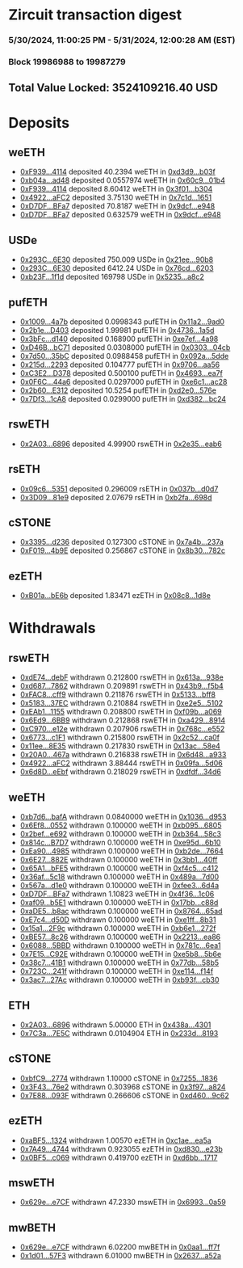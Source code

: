 # Zircuit transaction digest
### 5/30/2024, 11:00:25 PM - 5/31/2024, 12:00:28 AM (EST)
### Block 19986988 to 19987279

## Total Value Locked: 3524109216.40 USD

# Deposits
## weETH
- [0xF939...4114](https://etherscan.io/address/0xF9396520099A923d6F6d7A1C025d998201E24114) deposited 40.2394 weETH in [0xd3d9...b03f](https://etherscan.io/tx/0xF9396520099A923d6F6d7A1C025d998201E24114)
- [0xb04a...ad48](https://etherscan.io/address/0xb04a0a91f21e501FB533864c492Ae944C2D4ad48) deposited 0.0557974 weETH in [0x60c9...01b4](https://etherscan.io/tx/0xb04a0a91f21e501FB533864c492Ae944C2D4ad48)
- [0xF939...4114](https://etherscan.io/address/0xF9396520099A923d6F6d7A1C025d998201E24114) deposited 8.60412 weETH in [0x3f01...b304](https://etherscan.io/tx/0xF9396520099A923d6F6d7A1C025d998201E24114)
- [0x4922...aFC2](https://etherscan.io/address/0x4922B782c6e7f983E5edb58845d0DC6c54e6aFC2) deposited 3.75130 weETH in [0x7c1d...1651](https://etherscan.io/tx/0x4922B782c6e7f983E5edb58845d0DC6c54e6aFC2)
- [0xD7DF...BFa7](https://etherscan.io/address/0xD7DF7E085214743530afF339aFC420c7c720BFa7) deposited 70.8187 weETH in [0x9dcf...e948](https://etherscan.io/tx/0xD7DF7E085214743530afF339aFC420c7c720BFa7)
- [0xD7DF...BFa7](https://etherscan.io/address/0xD7DF7E085214743530afF339aFC420c7c720BFa7) deposited 0.632579 weETH in [0x9dcf...e948](https://etherscan.io/tx/0xD7DF7E085214743530afF339aFC420c7c720BFa7)
## USDe
- [0x293C...6E30](https://etherscan.io/address/0x293C6937D8D82e05B01335F7B33FBA0c8e256E30) deposited 750.009 USDe in [0x21ee...90b8](https://etherscan.io/tx/0x293C6937D8D82e05B01335F7B33FBA0c8e256E30)
- [0x293C...6E30](https://etherscan.io/address/0x293C6937D8D82e05B01335F7B33FBA0c8e256E30) deposited 6412.24 USDe in [0x76cd...6203](https://etherscan.io/tx/0x293C6937D8D82e05B01335F7B33FBA0c8e256E30)
- [0xb23F...1f1d](https://etherscan.io/address/0xb23F4FCe003A5245C4D5963c5D9Ee7B940401f1d) deposited 169798 USDe in [0x5235...a8c2](https://etherscan.io/tx/0xb23F4FCe003A5245C4D5963c5D9Ee7B940401f1d)
## pufETH
- [0x1009...4a7b](https://etherscan.io/address/0x1009aFD57955e63843023b369c237816010b4a7b) deposited 0.0998343 pufETH in [0x11a2...9ad0](https://etherscan.io/tx/0x1009aFD57955e63843023b369c237816010b4a7b)
- [0x2b1e...D403](https://etherscan.io/address/0x2b1eb5D1FB443d872e7ca3A82E295BC8080cD403) deposited 1.99981 pufETH in [0x4736...1a5d](https://etherscan.io/tx/0x2b1eb5D1FB443d872e7ca3A82E295BC8080cD403)
- [0x3bFc...d140](https://etherscan.io/address/0x3bFc8B2Ba25680853747364455d4c299F494d140) deposited 0.168900 pufETH in [0xe7ef...4a98](https://etherscan.io/tx/0x3bFc8B2Ba25680853747364455d4c299F494d140)
- [0xD46B...bC71](https://etherscan.io/address/0xD46B4aA570A4A28FA92c3B0a8885b7b10208bC71) deposited 0.0308000 pufETH in [0x0303...04cb](https://etherscan.io/tx/0xD46B4aA570A4A28FA92c3B0a8885b7b10208bC71)
- [0x7d50...35bC](https://etherscan.io/address/0x7d5032d5D7B06cf8a42954638C12B4192e1F35bC) deposited 0.0988458 pufETH in [0x092a...5dde](https://etherscan.io/tx/0x7d5032d5D7B06cf8a42954638C12B4192e1F35bC)
- [0x215d...2293](https://etherscan.io/address/0x215d3cC14BDf63f4BdA8A488A354a32153732293) deposited 0.104777 pufETH in [0x9706...aa56](https://etherscan.io/tx/0x215d3cC14BDf63f4BdA8A488A354a32153732293)
- [0xC3E2...D378](https://etherscan.io/address/0xC3E29641217536C8cbcd3a37516C726A4F56D378) deposited 0.500100 pufETH in [0x4693...ea7f](https://etherscan.io/tx/0xC3E29641217536C8cbcd3a37516C726A4F56D378)
- [0x0F6C...44a6](https://etherscan.io/address/0x0F6CA9668DF3852728844650eb7dEE3857c244a6) deposited 0.0297000 pufETH in [0xe6c1...ac28](https://etherscan.io/tx/0x0F6CA9668DF3852728844650eb7dEE3857c244a6)
- [0x2b60...E312](https://etherscan.io/address/0x2b6093689a56466516BA45ab28b95005c2d3E312) deposited 10.5254 pufETH in [0xd2e0...576e](https://etherscan.io/tx/0x2b6093689a56466516BA45ab28b95005c2d3E312)
- [0x7Df3...1cA8](https://etherscan.io/address/0x7Df3801AafFA8f50B1461e8C4787A30700381cA8) deposited 0.0299000 pufETH in [0xd382...bc24](https://etherscan.io/tx/0x7Df3801AafFA8f50B1461e8C4787A30700381cA8)
## rswETH
- [0x2A03...6896](https://etherscan.io/address/0x2A03148b8C5709D2d55E30F4b901291Fa81B6896) deposited 4.99900 rswETH in [0x2e35...eab6](https://etherscan.io/tx/0x2A03148b8C5709D2d55E30F4b901291Fa81B6896)
## rsETH
- [0x09c6...5351](https://etherscan.io/address/0x09c64a95c610E7bf78EF481eA9C4Bf6756aD5351) deposited 0.296009 rsETH in [0x037b...d0d7](https://etherscan.io/tx/0x09c64a95c610E7bf78EF481eA9C4Bf6756aD5351)
- [0x3D09...81e9](https://etherscan.io/address/0x3D090Da2bd912FFCf0bf8aACA8492e04B8eb81e9) deposited 2.07679 rsETH in [0xb2fa...698d](https://etherscan.io/tx/0x3D090Da2bd912FFCf0bf8aACA8492e04B8eb81e9)
## cSTONE
- [0x3395...d236](https://etherscan.io/address/0x3395B4695888BC06d2b0Acb366762D5a354bd236) deposited 0.127300 cSTONE in [0x7a4b...237a](https://etherscan.io/tx/0x3395B4695888BC06d2b0Acb366762D5a354bd236)
- [0xF019...4b9E](https://etherscan.io/address/0xF01942129e7b87ee6084b3C06D0a8b74D8a64b9E) deposited 0.256867 cSTONE in [0x8b30...782c](https://etherscan.io/tx/0xF01942129e7b87ee6084b3C06D0a8b74D8a64b9E)
## ezETH
- [0xB01a...bE6b](https://etherscan.io/address/0xB01a48e145AAc18ccdee0EFB3bbBBc1C5a25bE6b) deposited 1.83471 ezETH in [0x08c8...1d8e](https://etherscan.io/tx/0xB01a48e145AAc18ccdee0EFB3bbBBc1C5a25bE6b)
# Withdrawals
## rswETH
- [0xdE74...debF](https://etherscan.io/address/0xdE741fD3aAFAFb6ab0643e5C989915699505debF) withdrawn 0.212800 rswETH in [0x613a...938e](https://etherscan.io/tx/0xdE741fD3aAFAFb6ab0643e5C989915699505debF)
- [0xd687...7862](https://etherscan.io/address/0xd6877a1961B40432b3cd83e83dFFEbA746c47862) withdrawn 0.209891 rswETH in [0x43b9...f5b4](https://etherscan.io/tx/0xd6877a1961B40432b3cd83e83dFFEbA746c47862)
- [0xFAC8...cff9](https://etherscan.io/address/0xFAC8f6d1C599B3260f21918f1b19F4EA0f61cff9) withdrawn 0.211876 rswETH in [0x5133...bff8](https://etherscan.io/tx/0xFAC8f6d1C599B3260f21918f1b19F4EA0f61cff9)
- [0x5183...37EC](https://etherscan.io/address/0x51836DcC7ff22E1159269723E6DF14c08D5237EC) withdrawn 0.210884 rswETH in [0xe2e5...5102](https://etherscan.io/tx/0x51836DcC7ff22E1159269723E6DF14c08D5237EC)
- [0xEAb1...1155](https://etherscan.io/address/0xEAb158A77C70F2C463f376d0922a253688001155) withdrawn 0.208800 rswETH in [0xf09b...a069](https://etherscan.io/tx/0xEAb158A77C70F2C463f376d0922a253688001155)
- [0x6Ed9...6BB9](https://etherscan.io/address/0x6Ed9ced397cDdd7ebB8a7e3BaA969D0283546BB9) withdrawn 0.212868 rswETH in [0xa429...8914](https://etherscan.io/tx/0x6Ed9ced397cDdd7ebB8a7e3BaA969D0283546BB9)
- [0xC970...e12e](https://etherscan.io/address/0xC970DDC5E1A5203c08315E989420dD3d5473e12e) withdrawn 0.207906 rswETH in [0x768c...e552](https://etherscan.io/tx/0xC970DDC5E1A5203c08315E989420dD3d5473e12e)
- [0x6773...c1F1](https://etherscan.io/address/0x677338BFB8C7CA82FdFAC5BAAf1D014DEaB7c1F1) withdrawn 0.215800 rswETH in [0x2c52...ca0f](https://etherscan.io/tx/0x677338BFB8C7CA82FdFAC5BAAf1D014DEaB7c1F1)
- [0x11ee...8E35](https://etherscan.io/address/0x11ee356B5E78EE7B49A918Be11b1792426b38E35) withdrawn 0.217830 rswETH in [0x13ac...58e4](https://etherscan.io/tx/0x11ee356B5E78EE7B49A918Be11b1792426b38E35)
- [0x20A0...467a](https://etherscan.io/address/0x20A0914676ADEd0E2BC2D2C9179D84922E95467a) withdrawn 0.216838 rswETH in [0x6d48...a933](https://etherscan.io/tx/0x20A0914676ADEd0E2BC2D2C9179D84922E95467a)
- [0x4922...aFC2](https://etherscan.io/address/0x4922B782c6e7f983E5edb58845d0DC6c54e6aFC2) withdrawn 3.88444 rswETH in [0x09fa...5d06](https://etherscan.io/tx/0x4922B782c6e7f983E5edb58845d0DC6c54e6aFC2)
- [0x6d8D...eEbf](https://etherscan.io/address/0x6d8D8Ad1d7F86C1F470D5f5DBa34F61EEaa2eEbf) withdrawn 0.218029 rswETH in [0xdfdf...34d6](https://etherscan.io/tx/0x6d8D8Ad1d7F86C1F470D5f5DBa34F61EEaa2eEbf)
## weETH
- [0xb7d6...bafA](https://etherscan.io/address/0xb7d67d63f0f6f049aFB2938dD108d9C05192bafA) withdrawn 0.0840000 weETH in [0x1036...d953](https://etherscan.io/tx/0xb7d67d63f0f6f049aFB2938dD108d9C05192bafA)
- [0x6Ef8...0552](https://etherscan.io/address/0x6Ef838dF187C8855dE20431404ab234E6EF40552) withdrawn 0.100000 weETH in [0xb095...6805](https://etherscan.io/tx/0x6Ef838dF187C8855dE20431404ab234E6EF40552)
- [0x2bef...e692](https://etherscan.io/address/0x2befB9ED29b024f45dB04Cc72A8c54f177bfe692) withdrawn 0.100000 weETH in [0xb364...58c3](https://etherscan.io/tx/0x2befB9ED29b024f45dB04Cc72A8c54f177bfe692)
- [0x814c...B7D7](https://etherscan.io/address/0x814c30Aa50908210cd851f35E53d05E16634B7D7) withdrawn 0.100000 weETH in [0xe95d...6b10](https://etherscan.io/tx/0x814c30Aa50908210cd851f35E53d05E16634B7D7)
- [0xEa90...4985](https://etherscan.io/address/0xEa909735B3d40343188e74790Bf8637aF69c4985) withdrawn 0.100000 weETH in [0xb2de...7664](https://etherscan.io/tx/0xEa909735B3d40343188e74790Bf8637aF69c4985)
- [0x6E27...882E](https://etherscan.io/address/0x6E276c9194ab65BB893D981886e7D3C0EdeC882E) withdrawn 0.100000 weETH in [0x3bb1...40ff](https://etherscan.io/tx/0x6E276c9194ab65BB893D981886e7D3C0EdeC882E)
- [0x65A1...bFE5](https://etherscan.io/address/0x65A1BA6b19Ee8B4E8B03b162437afdbaCD56bFE5) withdrawn 0.100000 weETH in [0xf4c5...c412](https://etherscan.io/tx/0x65A1BA6b19Ee8B4E8B03b162437afdbaCD56bFE5)
- [0x36af...5c18](https://etherscan.io/address/0x36af5847EB4409488A56D9d597C95b8277925c18) withdrawn 0.100000 weETH in [0x489a...7d00](https://etherscan.io/tx/0x36af5847EB4409488A56D9d597C95b8277925c18)
- [0x567a...d1e0](https://etherscan.io/address/0x567abeAD8995b2b225a8eC33E8EcF4bEf9b4d1e0) withdrawn 0.100000 weETH in [0xfee3...6d4a](https://etherscan.io/tx/0x567abeAD8995b2b225a8eC33E8EcF4bEf9b4d1e0)
- [0xD7DF...BFa7](https://etherscan.io/address/0xD7DF7E085214743530afF339aFC420c7c720BFa7) withdrawn 1.10823 weETH in [0x4f36...1c06](https://etherscan.io/tx/0xD7DF7E085214743530afF339aFC420c7c720BFa7)
- [0xaf09...b5E1](https://etherscan.io/address/0xaf09a731572B37db3826a35E075cBC5b2925b5E1) withdrawn 0.100000 weETH in [0x17bb...c88d](https://etherscan.io/tx/0xaf09a731572B37db3826a35E075cBC5b2925b5E1)
- [0xaDE5...b8ac](https://etherscan.io/address/0xaDE58082ceCD26C5dF939c37327eEd8AC355b8ac) withdrawn 0.100000 weETH in [0x8764...65ad](https://etherscan.io/tx/0xaDE58082ceCD26C5dF939c37327eEd8AC355b8ac)
- [0xE7c4...d50D](https://etherscan.io/address/0xE7c4E9831f0d7F9C5A157CbBaF90F546D398d50D) withdrawn 0.100000 weETH in [0xe1ff...8b31](https://etherscan.io/tx/0xE7c4E9831f0d7F9C5A157CbBaF90F546D398d50D)
- [0x15a1...2F9c](https://etherscan.io/address/0x15a1F2317DEE97617CfFe1C6e8DB1fd36E872F9c) withdrawn 0.100000 weETH in [0xb6e1...272f](https://etherscan.io/tx/0x15a1F2317DEE97617CfFe1C6e8DB1fd36E872F9c)
- [0xBE57...8c26](https://etherscan.io/address/0xBE579164f8DD2945524e5b6b06b6b880B93D8c26) withdrawn 0.100000 weETH in [0x2213...ea86](https://etherscan.io/tx/0xBE579164f8DD2945524e5b6b06b6b880B93D8c26)
- [0x6088...5BBD](https://etherscan.io/address/0x6088B7CA6F9E8b813B4EF31267512044857B5BBD) withdrawn 0.100000 weETH in [0x781c...6ea1](https://etherscan.io/tx/0x6088B7CA6F9E8b813B4EF31267512044857B5BBD)
- [0x7E15...C92E](https://etherscan.io/address/0x7E15F87AB3Ca118Cc7E85dFac6C3E5d49334C92E) withdrawn 0.100000 weETH in [0xe5b8...5b6e](https://etherscan.io/tx/0x7E15F87AB3Ca118Cc7E85dFac6C3E5d49334C92E)
- [0x38c7...41B1](https://etherscan.io/address/0x38c72bDB1FE19D988bD5dBe31487601A49B141B1) withdrawn 0.100000 weETH in [0x77db...58b5](https://etherscan.io/tx/0x38c72bDB1FE19D988bD5dBe31487601A49B141B1)
- [0x723C...241f](https://etherscan.io/address/0x723C4c14c0C3273d21A01DF1Ab3eD9B943D3241f) withdrawn 0.100000 weETH in [0xe114...f14f](https://etherscan.io/tx/0x723C4c14c0C3273d21A01DF1Ab3eD9B943D3241f)
- [0x3ac7...27Ac](https://etherscan.io/address/0x3ac7E450A46b82c4597925F0BD208825410927Ac) withdrawn 0.100000 weETH in [0xb93f...cb30](https://etherscan.io/tx/0x3ac7E450A46b82c4597925F0BD208825410927Ac)
## ETH
- [0x2A03...6896](https://etherscan.io/address/0x2A03148b8C5709D2d55E30F4b901291Fa81B6896) withdrawn 5.00000 ETH in [0x438a...4301](https://etherscan.io/tx/0x2A03148b8C5709D2d55E30F4b901291Fa81B6896)
- [0x7C3a...7E5C](https://etherscan.io/address/0x7C3afb806BaF17bb99585Cf74a96A3634b3d7E5C) withdrawn 0.0104904 ETH in [0x233d...8193](https://etherscan.io/tx/0x7C3afb806BaF17bb99585Cf74a96A3634b3d7E5C)
## cSTONE
- [0xbfC9...2774](https://etherscan.io/address/0xbfC99F161B83f591a14E1fc13D12d7c086542774) withdrawn 1.10000 cSTONE in [0x7255...1836](https://etherscan.io/tx/0xbfC99F161B83f591a14E1fc13D12d7c086542774)
- [0x3F43...76e2](https://etherscan.io/address/0x3F43B901a2C26Fc16104A8ddC9eB7AfA418E76e2) withdrawn 0.303968 cSTONE in [0x3f97...a824](https://etherscan.io/tx/0x3F43B901a2C26Fc16104A8ddC9eB7AfA418E76e2)
- [0x7E88...093F](https://etherscan.io/address/0x7E8816CEF772E306001F888Ae85C58fe912c093F) withdrawn 0.266606 cSTONE in [0xd460...9c62](https://etherscan.io/tx/0x7E8816CEF772E306001F888Ae85C58fe912c093F)
## ezETH
- [0xaBF5...1324](https://etherscan.io/address/0xaBF581422Bb0b1Eee50dDA381B8F0587b1741324) withdrawn 1.00570 ezETH in [0xc1ae...ea5a](https://etherscan.io/tx/0xaBF581422Bb0b1Eee50dDA381B8F0587b1741324)
- [0x7A49...4744](https://etherscan.io/address/0x7A493Be5c2ce014cD049Bf178a1ac0Db1B434744) withdrawn 0.923055 ezETH in [0xd830...e23b](https://etherscan.io/tx/0x7A493Be5c2ce014cD049Bf178a1ac0Db1B434744)
- [0x0BF5...c069](https://etherscan.io/address/0x0BF5119e033feA96b8EdAa1BAFa4dc839ea8c069) withdrawn 0.419700 ezETH in [0xd6bb...1717](https://etherscan.io/tx/0x0BF5119e033feA96b8EdAa1BAFa4dc839ea8c069)
## mswETH
- [0x629e...e7CF](https://etherscan.io/address/0x629e8CFE5f53e8F12E1CAc9F85df191942DBe7CF) withdrawn 47.2330 mswETH in [0x6993...0a59](https://etherscan.io/tx/0x629e8CFE5f53e8F12E1CAc9F85df191942DBe7CF)
## mwBETH
- [0x629e...e7CF](https://etherscan.io/address/0x629e8CFE5f53e8F12E1CAc9F85df191942DBe7CF) withdrawn 6.02200 mwBETH in [0x0aa1...ff7f](https://etherscan.io/tx/0x629e8CFE5f53e8F12E1CAc9F85df191942DBe7CF)
- [0x1d01...57F3](https://etherscan.io/address/0x1d01a3eb94feC1ddD7B75F59b400796d88a857F3) withdrawn 6.01000 mwBETH in [0x2637...a52a](https://etherscan.io/tx/0x1d01a3eb94feC1ddD7B75F59b400796d88a857F3)
